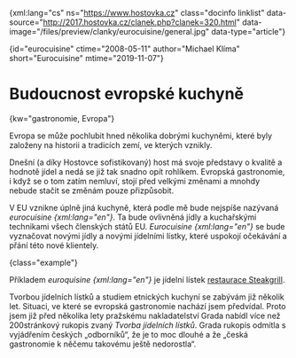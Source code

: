 
{xml:lang="cs" ns="https://www.hostovka.cz" class="docinfo linklist" data-source="http://2017.hostovka.cz/clanek.php?clanek=320.html" data-image="/files/preview/clanky/eurocuisine/general.jpg" data-type="article"}

{id="eurocuisine" ctime="2008-05-11" author="Michael Klíma" short="Eurocuisine" mtime="2019-11-07"}

# Budoucnost evropské kuchyně

{kw="gastronomie, Evropa"}

Evropa se může pochlubit hned několika dobrými kuchyněmi, které byly založeny na historii a tradicích zemí, ve kterých vznikly. 

Dnešní (a díky Hostovce sofistikovaný) host má svoje představy o kvalitě a hodnotě jídel a nedá se již tak snadno opít rohlíkem. Evropská gastronomie, i když se o tom zatím nemluví, stojí před velkými změnami a mnohdy nebude stačit se změnám pouze přizpůsobit.

V EU vznikne úplně jiná kuchyně, která podle mě bude nejspíše nazývaná _eurocuisine {xml:lang="en"}_. Ta bude ovlivněná jídly a kuchařskými technikami všech členských států EU. _Eurocuisine {xml:lang="en"}_ se bude vyznačovat novými jídly a novými jídelními lístky, které uspokojí očekávání a přání této nové klientely.

{class="example"}

Příkladem _euroquisine {xml:lang="en"}_ je jídelní lístek [restaurace Steakgrill][1].

Tvorbou jídelních lístků a studiem etnických kuchyní se zabývám již několik let. Situaci, ve které se evropská gastronomie nachází jsem předvídal. Proto jsem již před několika lety pražskému nakladatelství Grada nabídl více než 200stránkový rukopis zvaný _Tvorba jídelních lístků_. Grada rukopis odmítla s vyjádřením českých „odborníků“, že je to moc dlouhé a že „česká gastronomie k něčemu takovému ještě nedorostla“.

 [1]: https://www.steakgrill.cz/nabidka

